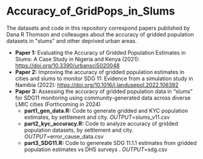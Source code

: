 # Accuracy_of_GridPops_in_Slums


The datasets and code in this repository correspond papers published by Dana R Thomson and colleauges about the accuracy of gridded population datasets in "slums" and other deprived urban areas.

* **Paper 1:** Evaluating the Accuracy of Gridded Population Estimates in Slums: A Case Study in Nigeria and Kenya (2021): https://doi.org/10.3390/urbansci5020048
* **Paper 2:** Improving the accuracy of gridded population estimates in cities and slums to monitor SDG 11: Evidence from a simulation study in Namibia (2022): https://doi.org/10.1016/j.landusepol.2022.106392
* **Paper 3:** Assessing the accuracy of gridded population data in “slums” for SDG11 monitoring using community-generated data across diverse LMIC cities (Forthcoming in 2024)
  * **part1_gen_data.R:** Code to generate gridded and KYC population estimates, by settlement and city. *OUTPUT*=slums_v11.csv
  * **part2_kyc_accuracy.R:** Code to analyze accuracy of gridded population datasets, by settlement and city. *OUTPUT*=error_cause_data.csv
  * **part3_SDG11.R:** Code to genereate SDG 11.1.1 estimates from gridded population estimates vs DHS surveys . *OUTPUT*=sdg.csv
